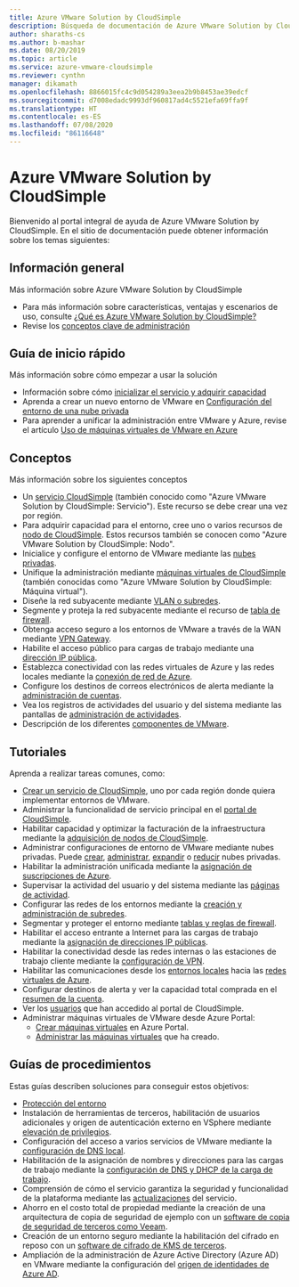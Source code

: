 ```yaml
---
title: Azure VMware Solution by CloudSimple
description: Búsqueda de documentación de Azure VMware Solution by CloudSimple.
author: sharaths-cs
ms.author: b-mashar
ms.date: 08/20/2019
ms.topic: article
ms.service: azure-vmware-cloudsimple
ms.reviewer: cynthn
manager: dikamath
ms.openlocfilehash: 8866015fc4c9d054289a3eea2b9b8453ae39edcf
ms.sourcegitcommit: d7008edadc9993df960817ad4c5521efa69ffa9f
ms.translationtype: HT
ms.contentlocale: es-ES
ms.lasthandoff: 07/08/2020
ms.locfileid: "86116648"
---
```

# <a name="azure-vmware-solution-by-cloudsimple"></a>Azure VMware Solution by CloudSimple

Bienvenido al portal integral de ayuda de Azure VMware Solution by CloudSimple.
En el sitio de documentación puede obtener información sobre los temas siguientes:

## <a name="overview"></a>Información general

Más información sobre Azure VMware Solution by CloudSimple

* Para más información sobre características, ventajas y escenarios de uso, consulte [¿Qué es Azure VMware Solution by CloudSimple?](cloudsimple-vmware-solutions-overview.md)
* Revise los [conceptos clave de administración](key-concepts.md)

## <a name="quickstart"></a>Guía de inicio rápido

Más información sobre cómo empezar a usar la solución

* Información sobre cómo [inicializar el servicio y adquirir capacidad](quickstart-create-cloudsimple-service.md)
* Aprenda a crear un nuevo entorno de VMware en [Configuración del entorno de una nube privada](quickstart-create-private-cloud.md)
* Para aprender a unificar la administración entre VMware y Azure, revise el artículo [Uso de máquinas virtuales de VMware en Azure](quickstart-create-vmware-virtual-machine.md)

## <a name="concepts"></a>Conceptos

Más información sobre los siguientes conceptos

* Un [servicio CloudSimple](cloudsimple-service.md) (también conocido como "Azure VMware Solution by CloudSimple: Servicio"). Este recurso se debe crear una vez por región.
* Para adquirir capacidad para el entorno, cree uno o varios recursos de [nodo de CloudSimple](cloudsimple-node.md). Estos recursos también se conocen como "Azure VMware Solution by CloudSimple: Nodo".
* Inicialice y configure el entorno de VMware mediante las [nubes privadas](cloudsimple-private-cloud.md).
* Unifique la administración mediante [máquinas virtuales de CloudSimple](cloudsimple-virtual-machines.md) (también conocidas como "Azure VMware Solution by CloudSimple: Máquina virtual").
* Diseñe la red subyacente mediante [VLAN o subredes](cloudsimple-vlans-subnets.md).
* Segmente y proteja la red subyacente mediante el recurso de [tabla de firewall](cloudsimple-firewall-tables.md).
* Obtenga acceso seguro a los entornos de VMware a través de la WAN mediante [VPN Gateway](cloudsimple-vpn-gateways.md).
* Habilite el acceso público para cargas de trabajo mediante una [dirección IP pública](cloudsimple-public-ip-address.md).
* Establezca conectividad con las redes virtuales de Azure y las redes locales mediante la [conexión de red de Azure](cloudsimple-azure-network-connection.md).
* Configure los destinos de correos electrónicos de alerta mediante la [administración de cuentas](cloudsimple-account.md).
* Vea los registros de actividades del usuario y del sistema mediante las pantallas de [administración de actividades](cloudsimple-activity.md).
* Descripción de los diferentes [componentes de VMware](vmware-components.md).

## <a name="tutorials"></a>Tutoriales

Aprenda a realizar tareas comunes, como:

* [Crear un servicio de CloudSimple](create-cloudsimple-service.md), uno por cada región donde quiera implementar entornos de VMware.
* Administrar la funcionalidad de servicio principal en el [portal de CloudSimple](access-cloudsimple-portal.md).
* Habilitar capacidad y optimizar la facturación de la infraestructura mediante la [adquisición de nodos de CloudSimple](create-nodes.md).
* Administrar configuraciones de entorno de VMware mediante nubes privadas. Puede [crear](create-private-cloud.md), [administrar](manage-private-cloud.md), [expandir](expand-private-cloud.md) o [reducir](shrink-private-cloud.md) nubes privadas.
* Habilitar la administración unificada mediante la [asignación de suscripciones de Azure](azure-subscription-mapping.md).
* Supervisar la actividad del usuario y del sistema mediante las [páginas de actividad](monitor-activity.md).
* Configurar las redes de los entornos mediante la [creación y administración de subredes](create-vlan-subnet.md).
* Segmentar y proteger el entorno mediante [tablas y reglas de firewall](firewall.md).
* Habilitar el acceso entrante a Internet para las cargas de trabajo mediante la [asignación de direcciones IP públicas](public-ips.md).
* Habilitar la conectividad desde las redes internas o las estaciones de trabajo cliente mediante la [configuración de VPN](vpn-gateway.md).
* Habilitar las comunicaciones desde los [entornos locales](on-premises-connection.md) hacia las [redes virtuales de Azure](virtual-network-connection.md).
* Configurar destinos de alerta y ver la capacidad total comprada en el [resumen de la cuenta](account.md).
* Ver los [usuarios](users.md) que han accedido al portal de CloudSimple.
* Administrar máquinas virtuales de VMware desde Azure Portal:
    * [Crear máquinas virtuales](azure-create-vm.md) en Azure Portal.
    * [Administrar las máquinas virtuales](azure-manage-vm.md) que ha creado.

## <a name="how-to-guides"></a>Guías de procedimientos

Estas guías describen soluciones para conseguir estos objetivos:

* [Protección del entorno](private-cloud-secure.md)
* Instalación de herramientas de terceros, habilitación de usuarios adicionales y origen de autenticación externo en VSphere mediante [elevación de privilegios](escalate-privileges.md).
* Configuración del acceso a varios servicios de VMware mediante la [configuración de DNS local](on-premises-dns-setup.md).
* Habilitación de la asignación de nombres y direcciones para las cargas de trabajo mediante la [configuración de DNS y DHCP de la carga de trabajo](dns-dhcp-setup.md).
* Comprensión de cómo el servicio garantiza la seguridad y funcionalidad de la plataforma mediante las [actualizaciones](vmware-components.md#updates-and-upgrades) del servicio.
* Ahorro en el costo total de propiedad mediante la creación de una arquitectura de copia de seguridad de ejemplo con un [software de copia de seguridad de terceros como Veeam](backup-workloads-veeam.md).
* Creación de un entorno seguro mediante la habilitación del cifrado en reposo con un [software de cifrado de KMS de terceros](vsan-encryption.md).
* Ampliación de la administración de Azure Active Directory (Azure AD) en VMware mediante la configuración del [origen de identidades de Azure AD](azure-ad.md).
